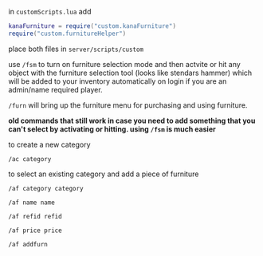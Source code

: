in `customScripts.lua` add 
```lua
kanaFurniture = require("custom.kanaFurniture")
require("custom.furnitureHelper")
```

place both files in `server/scripts/custom`


use `/fsm` to turn on furniture selection mode and then actvite or hit any object with the furniture selection tool (looks like stendars hammer) which will be added to your inventory automatically on login if you are an admin/name required player.

`/furn` will bring up the furniture menu for purchasing and using furniture.


**old commands that still work in case you need to add something that you can't select by activating or hitting. using `/fsm` is much easier**


to create a new category

```/ac category```


to select an existing category and add a piece of furniture

```
/af category category

/af name name 

/af refid refid

/af price price

/af addfurn
```
